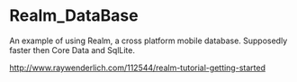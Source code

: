 # Realm_DataBase
An example of using Realm, a cross platform mobile database. Supposedly faster then Core Data and SqlLite.

http://www.raywenderlich.com/112544/realm-tutorial-getting-started
